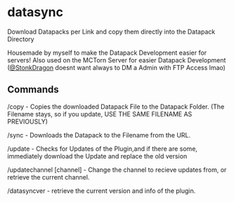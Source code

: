 # datasync
Download Datapacks per Link and copy them directly into the Datapack Directory

Housemade by myself to make the Datapack Development easier for servers!
Also used on the MCTorn Server for easier Datapack Development ([@StonkDragon](https://github.com/StonkDragon) doesnt want always to DM a Admin with FTP Access lmao)


## Commands

/copy - Copies the downloaded Datapack File to the Datapack Folder. (The Filename stays, so if you update, USE THE SAME FILENAME AS PREVIOUSLY)

/sync <Filename> <URL> - Downloads the Datapack to the Filename from the URL.

/update - Checks for Updates of the Plugin,and if there are some, immediately download the Update and replace the old version

/updatechannel [channel] - Change the channel to recieve updates from, or retrieve the current channel.

/datasyncver - retrieve the current version and info of the plugin.